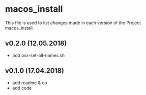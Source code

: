 # macos_install

This file is used to list changes made in each version of the Project macos_install.

## v0.2.0 (12.05.2018)

- add osx-set-all-names.sh

## v0.1.0 (17.04.2018)

- add readme & co
- add code
